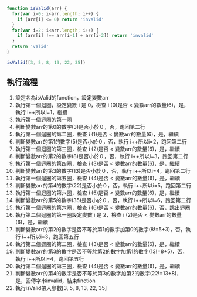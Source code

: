 ``` js
function isValid(arr) {
  for(var i=0; i<arr.length; i++) {
    if (arr[i] <= 0) return 'invalid'
  }
  for(var i=2; i<arr.length; i++) {
    if (arr[i] !== arr[i-1] + arr[i-2]) return 'invalid'
  }
  return 'valid'
}

isValid([3, 5, 8, 13, 22, 35])
```

## 執行流程
1. 設定名為isValid的function，設定變數arr
2. 執行第一個迴圈，設定變數 i 是 0，檢查 i (0)是否 < 變數arr的數量(6)，是，執行 i++所以i=1，繼續
3. 執行第一個迴圈的第一圈
4. 判斷變數arr的第0的數字(3)是否小於０，否，跑回第二行
5. 執行第一個迴圈的第二圈，檢查 i (1)是否 < 變數arr的數量(6)，是，繼續
6. 判斷變數arr的第1的數字(5)是否小於０，否，執行 i++所以i=2，跑回第二行
7. 執行第一個迴圈的第三圈，檢查 i (2)是否 < 變數arr的數量(6)，是，繼續
8. 判斷變數arr的第2的數字(8)是否小於０，否，執行 i++所以i=3，跑回第二行
9. 執行第一個迴圈的第四圈，檢查 i (3)是否 < 變數arr的數量(6)，是，繼續
10. 判斷變數arr的第3的數字(13)是否小於０，否，執行 i++所以i=4，跑回第二行
11. 執行第一個迴圈的第五圈，檢查 i (4)是否 < 變數arr的數量(6)，是，繼續
12. 判斷變數arr的第4的數字(22)是否小於０，否，執行 i++所以i=5，跑回第二行
13. 執行第一個迴圈的第六圈，檢查 i (5)是否 < 變數arr的數量(6)，是，繼續
14. 判斷變數arr的第5的數字(35)是否小於０，否，執行 i++所以i=6，跑回第二行
15. 執行第一個迴圈的第六圈，檢查 i (6)是否 < 變數arr的數量(6)，否，跳出迴圈
16. 執行第二個迴圈的第一圈設定變數 i 是 2，檢查 i (2)是否 < 變數arr的數量(6)，是，繼續
17. 判斷變數arr的第2的數字是否不等於第1的數字加第0的數字(8!=5+3)，否，執行 i++所以i=3，跑回第五行
16. 執行第二個迴圈的第二圈，檢查 i (3)是否 < 變數arr的數量(6)，是，繼續
17. 判斷變數arr的第3的數字是否不等於第2的數字加第1的數字(13!=8+5)，否，執行 i++所以i=4，跑回第五行
16. 執行第二個迴圈的第三圈，檢查 i (4)是否 < 變數arr的數量(6)，是，繼續
17. 判斷變數arr的第4的數字是否不等於第3的數字加第2的數字(22!=13+8)，是，回傳字串invalid，結束finction
18. 執行isValid帶入參數[3, 5, 8, 13, 22, 35]
